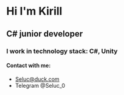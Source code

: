 # Hi I'm Kirill
## C# junior developer
### I work in technology stack: C#, Unity
#### Contact with me:
- Seluc@duck.com
- Telegram @Seluc_0
